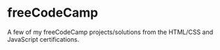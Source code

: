 # freeCodeCamp
A few of my freeCodeCamp projects/solutions from the HTML/CSS and JavaScript certifications.
